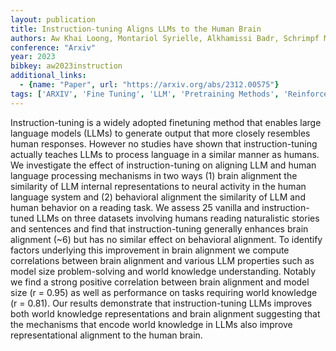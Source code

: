 ```yaml
---
layout: publication
title: Instruction-tuning Aligns LLMs to the Human Brain
authors: Aw Khai Loong, Montariol Syrielle, Alkhamissi Badr, Schrimpf Martin, Bosselut Antoine
conference: "Arxiv"
year: 2023
bibkey: aw2023instruction
additional_links:
  - {name: "Paper", url: "https://arxiv.org/abs/2312.00575"}
tags: ['ARXIV', 'Fine Tuning', 'LLM', 'Pretraining Methods', 'Reinforcement Learning', 'Tools']
---
```

Instruction-tuning is a widely adopted finetuning method that enables large language models (LLMs) to generate output that more closely resembles human responses. However no studies have shown that instruction-tuning actually teaches LLMs to process language in a similar manner as humans. We investigate the effect of instruction-tuning on aligning LLM and human language processing mechanisms in two ways (1) brain alignment the similarity of LLM internal representations to neural activity in the human language system and (2) behavioral alignment the similarity of LLM and human behavior on a reading task. We assess 25 vanilla and instruction-tuned LLMs on three datasets involving humans reading naturalistic stories and sentences and find that instruction-tuning generally enhances brain alignment (~6) but has no similar effect on behavioral alignment. To identify factors underlying this improvement in brain alignment we compute correlations between brain alignment and various LLM properties such as model size problem-solving and world knowledge understanding. Notably we find a strong positive correlation between brain alignment and model size (r = 0.95) as well as performance on tasks requiring world knowledge (r = 0.81). Our results demonstrate that instruction-tuning LLMs improves both world knowledge representations and brain alignment suggesting that the mechanisms that encode world knowledge in LLMs also improve representational alignment to the human brain.
